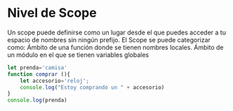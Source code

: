 # Nivel de Scope

Un scope puede definirse como un lugar desde el que puedes acceder a tu espacio de nombres sin ningún prefijo. El Scope se puede categorizar como: Ámbito de una función donde se tienen nombres locales. Ámbito de un módulo en el que se tienen variables globales



```javascript
let prenda='camisa'
function comprar (){
    let accesorio='reloj';
    console.log("Estoy comprando un " + accesorio)
}
console.log(prenda)
```

